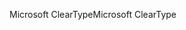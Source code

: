 <span data-ttu-id="d166c-101">Microsoft ClearType</span><span class="sxs-lookup"><span data-stu-id="d166c-101">Microsoft ClearType</span></span>